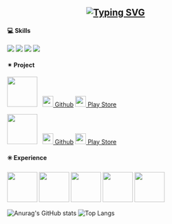 <div align="center">
 
[![Typing SVG](https://readme-typing-svg.demolab.com?font=Alkatra&weight=500&size=70&duration=3500&pause=3&color=6994CDEE&center=true&vCenter=true&multiline=true&repeat=false&width=1000&height=130&lines=👋+I’m+leeeyubin)](https://git.io/typing-svg)
---

</div>

#### 💻 Skills
<p>
  <img src="https://img.shields.io/badge/Java-007396?style=flat&logo=Java&logoColor=white"/>
  <img src="https://img.shields.io/badge/Kotlin-7F52FF?style=flat&logo=kotlin&logoColor=white">
  <img src="https://img.shields.io/badge/github-181717?style=flat&logo=github&logoColor=white">
  <img src="https://img.shields.io/badge/Andoid Studio-3DDC84?style=flat&logo=android studio&logoColor=white">
</p>

#### ✴ Project
<p>
<img width="70" src="https://github.com/user-attachments/assets/8bec4b57-d147-41b9-9dbc-1829b4d31ad0">&nbsp;&nbsp;
<a href="https://github.com/teamterning/Terning-Android"><img src="https://github.com/user-attachments/assets/ce154ad8-3b34-4f8e-b22e-d1b8aeb14aac" height="25">
Github</a>
<a href="https://play.google.com/store/apps/details?id=com.terning.point"><img src="https://github.com/user-attachments/assets/b49abba6-2070-468c-a728-36cbeef203bf" height="25">
 Play Store</a>
</p>
<p>
<img width="70" src="https://github.com/leeeyubin/leeeyubin/assets/128459613/e9238566-75f3-406a-915e-f3eba80e0532">&nbsp;&nbsp;
<a href="https://github.com/Team-Going/Going-Android"><img src="https://github.com/user-attachments/assets/ce154ad8-3b34-4f8e-b22e-d1b8aeb14aac" height="25">
 Github</a>
<a href="https://play.google.com/store/apps/details?id=com.going.doorip&hl=ko"><img src="https://github.com/user-attachments/assets/b49abba6-2070-468c-a728-36cbeef203bf" height="25">
 Play Store</a>
</p>

#### ✳️ Experience
<p>
<img width="70"  src="https://github.com/user-attachments/assets/46920bdf-cebd-4640-b384-d37d1f1f4df7">
<img width="70" src="https://github.com/user-attachments/assets/596472e0-8756-4d09-9e6c-87b4f7ac650c">
<img width="70" src="https://github.com/user-attachments/assets/ea22edc0-4c4a-4941-816b-9f14457c0d70">
<img width="70" src="https://github.com/user-attachments/assets/c11e5ef6-c295-4fc9-b0de-b1bbe8f0e61b">
<img width="70" src="https://github.com/user-attachments/assets/c09a7458-792e-4ccf-8fd3-d0459bca872e">
</p>

![Anurag's GitHub stats](https://github-readme-stats.vercel.app/api?username=leeeyubin&show_icons=true&theme=radical)
![Top Langs](https://github-readme-stats.vercel.app/api/top-langs/?username=leeeyubin&layout=compact&theme=radical)
